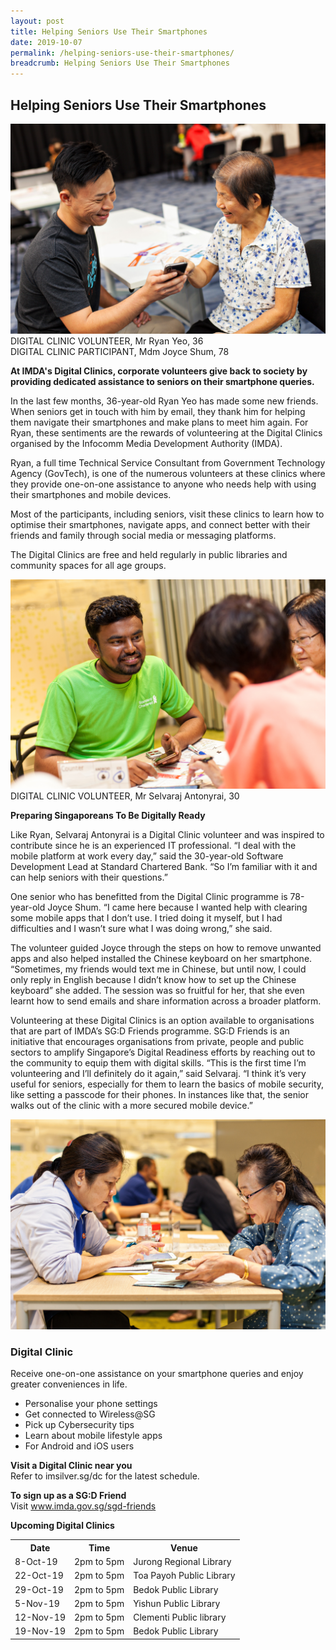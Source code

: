 ```yaml
---
layout: post
title: Helping Seniors Use Their Smartphones
date: 2019-10-07
permalink: /helping-seniors-use-their-smartphones/
breadcrumb: Helping Seniors Use Their Smartphones
---
```


## Helping Seniors Use Their Smartphones<br>

![image1](/images/articles/helping-seniors-use-their-smartphones/helping-seniors-use-their-smartphones-1.jpg)
DIGITAL CLINIC VOLUNTEER, Mr Ryan Yeo, 36<br>
DIGITAL CLINIC PARTICIPANT, Mdm Joyce Shum, 78<br>

**At IMDA's Digital Clinics, corporate volunteers give back to society by providing dedicated assistance to seniors on their smartphone queries.**<br>

In the last few months, 36-year-old Ryan Yeo has made some new friends. When seniors get in touch with him by email, they thank him for helping them navigate their smartphones and make plans to meet him again. For Ryan, these sentiments are the rewards of volunteering at the Digital Clinics organised by the Infocomm Media Development Authority (IMDA).<br>  

Ryan, a full time Technical Service Consultant from Government Technology Agency (GovTech), is one of the numerous volunteers at these clinics where they provide one-on-one assistance to anyone who needs help with using their smartphones and mobile devices.<br>

Most of the participants, including seniors, visit these clinics to learn how to optimise their smartphones, navigate apps, and connect better with their friends and family through social media or messaging platforms.<br>

The Digital Clinics are free and held regularly in public libraries and community spaces for all age groups.<br>

![image2](/images/articles/helping-seniors-use-their-smartphones/helping-seniors-use-their-smartphones-2.jpg)
DIGITAL CLINIC VOLUNTEER, Mr Selvaraj Antonyrai, 30<br>

**Preparing Singaporeans To Be Digitally Ready**<br>

Like Ryan, Selvaraj Antonyrai is a Digital Clinic volunteer and was inspired to contribute since he is an experienced IT professional. “I deal with the mobile platform at work every day,” said the 30-year-old Software Development Lead at Standard Chartered Bank. “So I’m familiar with it and can help seniors with their questions.” <br>

One senior who has benefitted from the Digital Clinic programme is 78-year-old Joyce Shum. “I came here because I wanted help with clearing some mobile apps that I don’t use. I tried doing it myself, but I had difficulties and I wasn’t sure what I was doing wrong,” she said.<br>

The volunteer guided Joyce through the steps on how to remove unwanted apps and also helped installed the Chinese keyboard on her smartphone. “Sometimes, my friends would text me in Chinese, but until now, I could only reply in English because I didn’t know how to set up the Chinese keyboard” she added. The session was so
fruitful for her, that she even learnt how to send emails and share information across a broader platform.<br>

Volunteering at these Digital Clinics is an option available to organisations that are part of IMDA’s SG:D Friends programme. SG:D Friends is an initiative that encourages organisations from private, people and public sectors to amplify Singapore’s Digital Readiness efforts by reaching out to the community to equip them with digital skills. “This is the first time I’m volunteering and I’ll definitely do it again,” said Selvaraj. “I think it’s very useful for seniors, especially for them to learn the basics of mobile security, like setting a passcode for their phones. In instances like that, the senior walks out of the clinic with a more secured mobile device.”<br>

![image3](/images/articles/helping-seniors-use-their-smartphones/helping-seniors-use-their-smartphones-3.jpg)

### Digital Clinic<br>
Receive one-on-one assistance on your smartphone queries and enjoy greater conveniences in life.<br>

* Personalise your phone settings
* Get connected to Wireless@SG
* Pick up Cybersecurity tips
*	Learn about mobile lifestyle apps
*	For Android and iOS users

**Visit a Digital Clinic near you**<br>
Refer to imsilver.sg/dc for the latest schedule.<br>

**To sign up as a SG:D Friend**<br>
Visit www.imda.gov.sg/sgd-friends<br>

**Upcoming Digital Clinics**<br>
<table>
  <tr><th><b>Date</b></th>
  <th><b>Time</b></th>
    <th><b>Venue</b></th></tr>
<tr>  
  <td>8-Oct-19</td>
  <td>2pm to 5pm</td>
  <td>Jurong Regional Library</td>
  </tr>
<tr>  
  <td>22-Oct-19</td>
  <td>2pm to 5pm</td>
  <td>Toa Payoh Public Library</td>
  </tr>
<tr>  
  <td>29-Oct-19</td>
  <td>2pm to 5pm</td>
  <td>Bedok Public Library</td>
  </tr>
<tr>  
  <td>5-Nov-19</td>
  <td>2pm to 5pm</td>
  <td>Yishun Public Library</td>
  </tr>
<tr>  
  <td>12-Nov-19</td>
  <td>2pm to 5pm</td>
  <td>Clementi Public library</td>
  </tr>
<tr>  
  <td>19-Nov-19</td>
  <td>2pm to 5pm</td>
  <td>Bedok Public Library</td>
  </tr>
</table>
